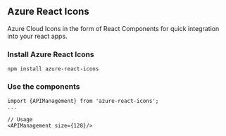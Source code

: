 ## Azure React Icons

Azure Cloud Icons in the form of React Components for quick integration into your react apps.

### Install Azure React Icons

```
npm install azure-react-icons
```

### Use the components

```
import {APIManagement} from 'azure-react-icons';
...

// Usage
<APIManagement size={128}/>

```
